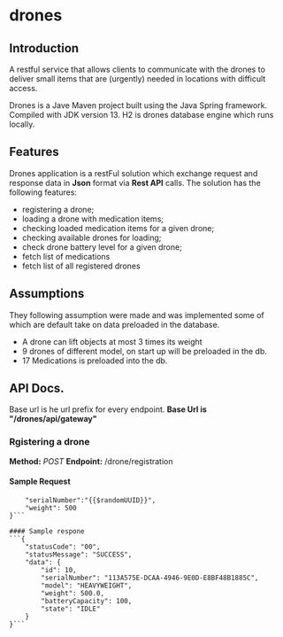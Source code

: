 # drones

## Introduction
A restful service that allows clients to communicate with the drones to deliver small items that are (urgently) needed in locations with difficult access.

Drones is a Jave Maven project built using the Java Spring framework. Compiled with JDK version 13. H2 is drones database engine which runs locally.

## Features
Drones application is a restFul solution which exchange request and response data in **Json** format via **Rest API** calls. The solution has the following features:
- registering a drone;
- loading a drone with medication items;
- checking loaded medication items for a given drone; 
- checking available drones for loading;
- check drone battery level for a given drone;
- fetch list of medications
- fetch list of all registered drones

## Assumptions
They following assumption were made and was implemented some of which are default take on data preloaded in the database.
- A drone can lift objects at most 3 times its weight
- 9 drones of different model, on start up will be preloaded in the db.
- 17 Medications is preloaded into the db.

## API Docs.
Base url is he url prefix for every endpoint. **Base Url is "/drones/api/gateway"**
### Rgistering a drone
**Method:** _POST_
**Endpoint:** /drone/registration
#### Sample Request
```{
    "serialNumber":"{{$randomUUID}}",
    "weight": 500
}```

#### Sample respone
```{
    "statusCode": "00",
    "statusMessage": "SUCCESS",
    "data": {
        "id": 10,
        "serialNumber": "113A575E-DCAA-4946-9E0D-E8BF48B1885C",
        "model": "HEAVYWEIGHT",
        "weight": 500.0,
        "batteryCapacity": 100,
        "state": "IDLE"
    }
}```
